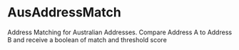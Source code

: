 # AusAddressMatch
Address Matching for Australian Addresses. Compare Address A to Address B and receive a boolean of match and threshold score
